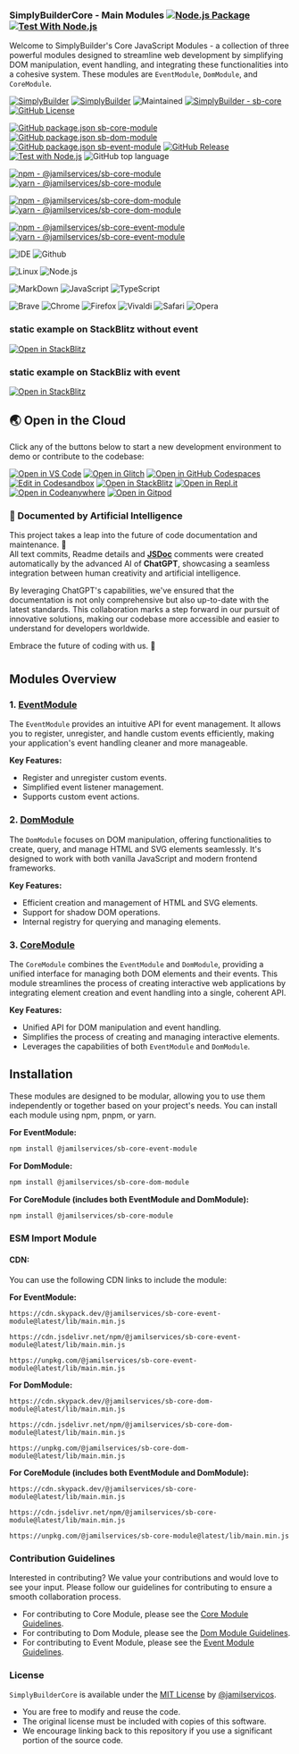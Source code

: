 ### SimplyBuilderCore - Main Modules  [![Node.js Package](https://github.com/SimplyBuilder/sb-core/actions/workflows/npm-publish.yml/badge.svg?event=workflow_dispatch)](https://github.com/SimplyBuilder/sb-core/actions/workflows/npm-publish.yml) [![Test With Node.js](https://github.com/SimplyBuilder/sb-core/actions/workflows/npm-test-publish.yml/badge.svg?event=workflow_dispatch)](https://github.com/SimplyBuilder/sb-core/actions/workflows/npm-test-publish.yml)

Welcome to SimplyBuilder's Core JavaScript Modules - a collection of three powerful modules designed to streamline web development by simplifying DOM manipulation, event handling, and integrating these functionalities into a cohesive system. These modules are `EventModule`, `DomModule`, and `CoreModule`.


[![SimplyBuilder](https://img.shields.io/badge/Author-Gerv%C3%A1sio_J%C3%BAnior-brightgreen?style=flat-square&color=%23fedcba)](https://github.com/jamilservicos)
[![SimplyBuilder](https://img.shields.io/badge/SimplyBuilder-Module-brightgreen?style=flat-square&label=SimplyBuilder&color=%23fedcba)](https://simplybuilder.github.io)
![Maintained](https://img.shields.io/badge/Maintained%3F-yes-green.svg)
[![SimplyBuilder - sb-core](https://img.shields.io/static/v1?label=SimplyBuilder&message=sb-core&color=blue&logo=github)](https://github.com/SimplyBuilder/sb-core)
[![GitHub License](https://img.shields.io/github/license/SimplyBuilder/sb-core)](https://github.com/SimplyBuilder/sb-core/blob/main/LICENSE)

[![GitHub package.json sb-core-module](https://img.shields.io/github/package-json/v/SimplyBuilder/sb-core?filename=core-module%2Fpackage.json&label=core%20module)](https://github.com/SimplyBuilder/sb-core/blob/main/core-module/package.json#L5)
[![GitHub package.json sb-dom-module](https://img.shields.io/github/package-json/v/SimplyBuilder/sb-core?filename=dom-module%2Fpackage.json&label=dom%20module)](https://github.com/SimplyBuilder/sb-core/blob/main/dom-module/package.json#L5)
[![GitHub package.json sb-event-module](https://img.shields.io/github/package-json/v/SimplyBuilder/sb-core?filename=event-module%2Fpackage.json&label=event%20module)](https://github.com/SimplyBuilder/sb-core/blob/main/event-module/package.json#L5)
[![GitHub Release](https://img.shields.io/github/v/release/SimplyBuilder/sb-core)](https://github.com/SimplyBuilder/sb-core/releases)
[![Test with Node.js](https://img.shields.io/badge/Node.js->=20_10-blue?logo=node.js&logoColor=white)](https://nodejs.org)
![GitHub top language](https://img.shields.io/github/languages/top/SimplyBuilder/sb-core)

[![npm - @jamilservices/sb-core-module](https://img.shields.io/badge/npm-%40jamilservices%2Fsb--core--module-blue?logo=npm&logoColor=white)](https://www.npmjs.com/package/@jamilservices/sb-core-module)
[![yarn - @jamilservices/sb-core-module](https://img.shields.io/badge/yarn-%40jamilservices%2Fsb--core--module-blue?logo=npm&logoColor=white)](https://yarnpkg.com/package/@jamilservices/sb-core-module)

[![npm - @jamilservices/sb-core-dom-module](https://img.shields.io/badge/npm-%40jamilservices%2Fsb--core--dom--module-blue?logo=npm&logoColor=white)](https://www.npmjs.com/package/@jamilservices/sb-core-dom-module)
[![yarn - @jamilservices/sb-core-dom-module](https://img.shields.io/badge/yarn-%40jamilservices%2Fsb--core--dom--module-blue?logo=npm&logoColor=white)](https://yarnpkg.com/package/@jamilservices/sb-core-dom-module)

[![npm - @jamilservices/sb-core-event-module](https://img.shields.io/badge/npm-%40jamilservices%2Fsb--core--event--module-blue?logo=npm&logoColor=white)](https://www.npmjs.com/package/@jamilservices/sb-core-event-module)
[![yarn - @jamilservices/sb-core-event-module](https://img.shields.io/badge/yarn-%40jamilservices%2Fsb--core--event--module-blue?logo=npm&logoColor=white)](https://yarnpkg.com/package/@jamilservices/sb-core-event-module)


![IDE](https://img.shields.io/badge/WebStorm-000000?logo=WebStorm&logoColor=white)
![Github](https://img.shields.io/badge/GitHub-100000?logo=github&logoColor=white)

![Linux](https://img.shields.io/badge/Ubuntu-E95420?logo=ubuntu&logoColor=white)
![Node.js](https://img.shields.io/badge/Node.js-43853D?logo=node.js&logoColor=white)

![MarkDown](https://img.shields.io/badge/Markdown-000000?logo=markdown&logoColor=white)
![JavaScript](https://img.shields.io/badge/JavaScript-323330?logo=javascript&logoColor=F7DF1E)
![TypeScript](https://img.shields.io/badge/TypeScript-007ACC?logo=typescript&logoColor=white)

![Brave](https://img.shields.io/badge/Brave-FF1B2D?logo=Brave&logoColor=white)
![Chrome](https://img.shields.io/badge/Chrome-4285F4?logo=Google-chrome&logoColor=white)
![Firefox](https://img.shields.io/badge/Firefox-FF7139?logo=Firefox-Browser&logoColor=white)
![Vivaldi](https://img.shields.io/badge/Vivaldi-EF3939?logo=Vivaldi&logoColor=white)
![Safari](https://img.shields.io/badge/Safari-FF1B2D?logo=Safari&logoColor=white)
![Opera](https://img.shields.io/badge/Opera-FF1B2D?logo=Opera&logoColor=white)

### static example on StackBlitz without event
[![Open in StackBlitz](https://developer.stackblitz.com/img/open_in_stackblitz.svg)](https://stackblitz.com/edit/stackblitz-starters-adm5zm?embed=1&file=script.js&hideExplorer=1&hideNavigation=1)

### static example on StackBliz with event
[![Open in StackBlitz](https://developer.stackblitz.com/img/open_in_stackblitz.svg)](https://stackblitz.com/edit/stackblitz-starters-xlcwvj?embed=1&file=script.js&hideExplorer=1&hideNavigation=1)

## 🌏  Open in the Cloud 
Click any of the buttons below to start a new development environment to demo or contribute to the codebase:

[![Open in VS Code](https://img.shields.io/badge/Open%20in-VS%20Code-blue?logo=visualstudiocode)](https://vscode.dev/github/SimplyBuilder/sb-core)
[![Open in Glitch](https://img.shields.io/badge/Open%20in-Glitch-blue?logo=glitch)](https://glitch.com/edit/#!/import/github/SimplyBuilder/sb-core)
[![Open in GitHub Codespaces](https://github.com/codespaces/badge.svg)](https://codespaces.new/SimplyBuilder/sb-core)
[![Edit in Codesandbox](https://codesandbox.io/static/img/play-codesandbox.svg)](https://codesandbox.io/s/github/SimplyBuilder/sb-core)
[![Open in StackBlitz](https://developer.stackblitz.com/img/open_in_stackblitz.svg)](https://stackblitz.com/github/SimplyBuilder/sb-core)
[![Open in Repl.it](https://replit.com/badge/github/withastro/astro)](https://replit.com/github/SimplyBuilder/sb-core)
[![Open in Codeanywhere](https://codeanywhere.com/img/open-in-codeanywhere-btn.svg)](https://app.codeanywhere.com/#https://github.com/SimplyBuilder/sb-core)
[![Open in Gitpod](https://gitpod.io/button/open-in-gitpod.svg)](https://gitpod.io/#https://github.com/SimplyBuilder/sb-core)

### 🤖 Documented by Artificial Intelligence

This project takes a leap into the future of code documentation and maintenance. 🚀            
All text commits, Readme details and **[JSDoc](https://jsdoc.app/)** comments were created automatically by the advanced AI of **ChatGPT**, showcasing a seamless integration between human creativity and artificial intelligence.

By leveraging ChatGPT's capabilities, we've ensured that the documentation is not only comprehensive but also up-to-date with the latest standards. This collaboration marks a step forward in our pursuit of innovative solutions, making our codebase more accessible and easier to understand for developers worldwide.

Embrace the future of coding with us. 🌟

#
## Modules Overview


### 1. [EventModule](/event-module)

The `EventModule` provides an intuitive API for event management. It allows you to register, unregister, and handle custom events efficiently, making your application's event handling cleaner and more manageable.

**Key Features:**

- Register and unregister custom events.
- Simplified event listener management.
- Supports custom event actions.


### 2. [DomModule](/dom-module)

The `DomModule` focuses on DOM manipulation, offering functionalities to create, query, and manage HTML and SVG elements seamlessly. It's designed to work with both vanilla JavaScript and modern frontend frameworks.

**Key Features:**

- Efficient creation and management of HTML and SVG elements.
- Support for shadow DOM operations.
- Internal registry for querying and managing elements.


### 3. [CoreModule](/core-module)

The `CoreModule` combines the `EventModule` and `DomModule`, providing a unified interface for managing both DOM elements and their events. This module streamlines the process of creating interactive web applications by integrating element creation and event handling into a single, coherent API.

**Key Features:**

- Unified API for DOM manipulation and event handling.
- Simplifies the process of creating and managing interactive elements.
- Leverages the capabilities of both `EventModule` and `DomModule`.


## Installation

These modules are designed to be modular, allowing you to use them independently or together based on your project's needs. You can install each module using npm, pnpm, or yarn.



**For EventModule:**

```bash
npm install @jamilservices/sb-core-event-module
```

**For DomModule:**

```bash
npm install @jamilservices/sb-core-dom-module
```

**For CoreModule (includes both EventModule and DomModule):**

```bash
npm install @jamilservices/sb-core-module
```

### ESM Import Module

#### CDN:
You can use the following CDN links to include the module:

**For EventModule:**

~~~text
https://cdn.skypack.dev/@jamilservices/sb-core-event-module@latest/lib/main.min.js

https://cdn.jsdelivr.net/npm/@jamilservices/sb-core-event-module@latest/lib/main.min.js

https://unpkg.com/@jamilservices/sb-core-event-module@latest/lib/main.min.js
~~~  


**For DomModule:**

~~~text
https://cdn.skypack.dev/@jamilservices/sb-core-dom-module@latest/lib/main.min.js

https://cdn.jsdelivr.net/npm/@jamilservices/sb-core-dom-module@latest/lib/main.min.js

https://unpkg.com/@jamilservices/sb-core-dom-module@latest/lib/main.min.js
~~~  

**For CoreModule (includes both EventModule and DomModule):**

~~~text
https://cdn.skypack.dev/@jamilservices/sb-core-module@latest/lib/main.min.js

https://cdn.jsdelivr.net/npm/@jamilservices/sb-core-module@latest/lib/main.min.js

https://unpkg.com/@jamilservices/sb-core-module@latest/lib/main.min.js
~~~  


### Contribution Guidelines

Interested in contributing? We value your contributions and would love to see your input. Please follow our guidelines for contributing to ensure a smooth collaboration process.
     
- For contributing to Core Module, please see the [Core Module Guidelines](/core-module/CONTRIBUTING.md).
- For contributing to Dom Module, please see the [Dom Module Guidelines](/dom-module/CONTRIBUTING.md).
- For contributing to Event Module, please see the [Event Module Guidelines](/event-module/CONTRIBUTING.md).

### License

`SimplyBuilderCore` is available under the [MIT License](/LICENSE) by [@jamilservicos](https://github.com/jamilservicos).

- You are free to modify and reuse the code.
- The original license must be included with copies of this software.
- We encourage linking back to this repository if you use a significant portion of the source code.